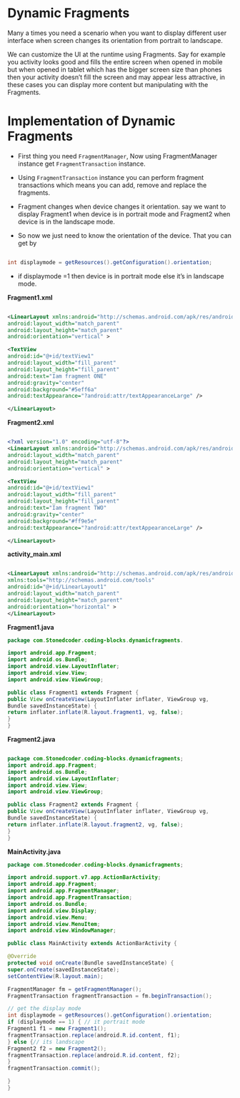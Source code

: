 # Dynamic Fragments

Many a times you need a scenario when you want to display different user interface when screen changes its orientation from portrait to landscape.

We can customize the UI at the runtime using Fragments. Say for example you activity looks good and fills the entire screen when opened in mobile but when opened in tablet which has the bigger screen size than phones then your activity doesn’t fill the screen and may appear less attractive, in these cases you can display more content but manipulating with the Fragments.

# Implementation of Dynamic Fragments

* First thing you need `FragmentManager`, Now using FragmentManager instance get `FragmentTransaction` instance.

* Using `FragmentTransaction` instance you can perform fragment transactions which means you can add, remove and replace the fragments.

* Fragment changes when device changes it orientation. say we want to display Fragment1 when device is in portrait mode and Fragment2 when device is in the landscape mode.

* So now we just need to know the orientation of the device. That you can get by

```java

int displaymode = getResources().getConfiguration().orientation;
```

* if displaymode =1 then device is in portrait mode else it’s in landscape mode.


**Fragment1.xml**

```xml

<LinearLayout xmlns:android="http://schemas.android.com/apk/res/android"
android:layout_width="match_parent"
android:layout_height="match_parent"
android:orientation="vertical" >

<TextView
android:id="@+id/textView1"
android:layout_width="fill_parent"
android:layout_height="fill_parent"
android:text="Iam fragment ONE"
android:gravity="center"
android:background="#5eff6a"
android:textAppearance="?android:attr/textAppearanceLarge" />

</LinearLayout>
```

**Fragment2.xml**

```xml

<?xml version="1.0" encoding="utf-8"?>
<LinearLayout xmlns:android="http://schemas.android.com/apk/res/android"
android:layout_width="match_parent"
android:layout_height="match_parent"
android:orientation="vertical" >

<TextView
android:id="@+id/textView1"
android:layout_width="fill_parent"
android:layout_height="fill_parent"
android:text="Iam fragment TWO"
android:gravity="center"
android:background="#ff9e5e"
android:textAppearance="?android:attr/textAppearanceLarge" />

</LinearLayout>
```

**activity_main.xml**
```xml

<LinearLayout xmlns:android="http://schemas.android.com/apk/res/android"
xmlns:tools="http://schemas.android.com/tools"
android:id="@+id/LinearLayout1"
android:layout_width="match_parent"
android:layout_height="match_parent"
android:orientation="horizontal" >
</LinearLayout>
```

**Fragment1.java**

```java
package com.Stonedcoder.coding-blocks.dynamicfragments.

import android.app.Fragment;
import android.os.Bundle;
import android.view.LayoutInflater;
import android.view.View;
import android.view.ViewGroup;

public class Fragment1 extends Fragment {
public View onCreateView(LayoutInflater inflater, ViewGroup vg,
Bundle savedInstanceState) {
return inflater.inflate(R.layout.fragment1, vg, false);
}
}
```


**Fragment2.java**
```java

package com.Stonedcoder.coding-blocks.dynamicfragments;
import android.app.Fragment;
import android.os.Bundle;
import android.view.LayoutInflater;
import android.view.View;
import android.view.ViewGroup;

public class Fragment2 extends Fragment {
public View onCreateView(LayoutInflater inflater, ViewGroup vg,
Bundle savedInstanceState) {
return inflater.inflate(R.layout.fragment2, vg, false);
}
}
```

**MainActivity.java**

```java
package com.Stonedcoder.coding-blocks.dynamicfragments;

import android.support.v7.app.ActionBarActivity;
import android.app.Fragment;
import android.app.FragmentManager;
import android.app.FragmentTransaction;
import android.os.Bundle;
import android.view.Display;
import android.view.Menu;
import android.view.MenuItem;
import android.view.WindowManager;

public class MainActivity extends ActionBarActivity {

@Override
protected void onCreate(Bundle savedInstanceState) {
super.onCreate(savedInstanceState);
setContentView(R.layout.main);

FragmentManager fm = getFragmentManager();
FragmentTransaction fragmentTransaction = fm.beginTransaction();

// get the display mode
int displaymode = getResources().getConfiguration().orientation;
if (displaymode == 1) { // it portrait mode
Fragment1 f1 = new Fragment1();
fragmentTransaction.replace(android.R.id.content, f1);
} else {// its landscape
Fragment2 f2 = new Fragment2();
fragmentTransaction.replace(android.R.id.content, f2);
}
fragmentTransaction.commit();

}
}
```
